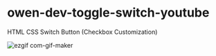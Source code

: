 # owen-dev-toggle-switch-youtube

HTML CSS Switch Button (Checkbox Customization)

![ezgif com-gif-maker](https://user-images.githubusercontent.com/97748602/177247954-701b8e9b-9245-4e66-8998-3dea7f30018f.gif)
